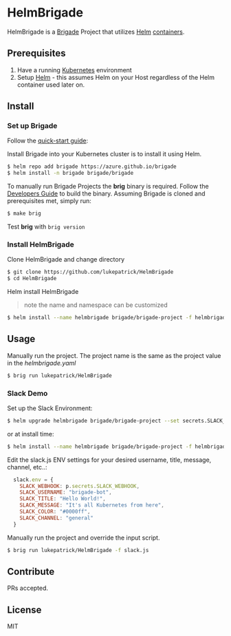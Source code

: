# HelmBrigade


HelmBrigade is a [Brigade](https://github.com/Azure/brigade) Project that utilizes [Helm](https://github.com/kubernetes/helm) [containers](https://hub.docker.com/r/lachlanevenson/k8s-helm/). 

## Prerequisites

1. Have a running [Kubernetes](https://kubernetes.io/docs/setup/) environment
2. Setup [Helm](https://github.com/kubernetes/helm) - this assumes Helm on your Host regardless of the Helm container used later on. 

## Install

### Set up Brigade

Follow the [quick-start guide](https://github.com/Azure/brigade#quickstart):

Install Brigade into your Kubernetes cluster is to install it using Helm.

```bash
$ helm repo add brigade https://azure.github.io/brigade
$ helm install -n brigade brigade/brigade
```

To manually run Brigade Projects the **brig** binary is required. Follow the
[Developers Guide](https://github.com/Azure/brigade/blob/master/docs/topics/developers.md)
to build the binary. Assuming Brigade is cloned and prerequisites met, simply run:
```bash
$ make brig
```
Test **brig** with `brig version`

### Install HelmBrigade

Clone HelmBrigade and change directory
```bash
$ git clone https://github.com/lukepatrick/HelmBrigade
$ cd HelmBrigade
```
Helm install HelmBrigade
> note the name and namespace can be customized
```bash
$ helm install --name helmbrigade brigade/brigade-project -f helmbrigade.yaml
```


## Usage

Manually run the project. The project name is the same as the project value in
the *helmbrigade.yaml*
```bash
$ brig run lukepatrick/HelmBrigade
```

### Slack Demo
Set up the Slack Environment:
```bash
$ helm upgrade helmbrigade brigade/brigade-project --set secrets.SLACK_WEBHOOK=https://slack.secret.url
```
or at install time:
```bash
$ helm install --name helmbrigade brigade/brigade-project -f helmbrigade.yaml --set secrets.SLACK_WEBHOOK=https://slack.secret.url
```

Edit the slack.js ENV settings for your desired username, title, message, channel, etc..:
```javascript
  slack.env = {
    SLACK_WEBHOOK: p.secrets.SLACK_WEBHOOK,
    SLACK_USERNAME: "brigade-bot",
    SLACK_TITLE: "Hello World!",
    SLACK_MESSAGE: "It's all Kubernetes from here",
    SLACK_COLOR: "#0000ff",
    SLACK_CHANNEL: "general"
  }
```

Manually run the project and override the input script.
```bash
$ brig run lukepatrick/HelmBrigade -f slack.js
```

## Contribute

PRs accepted.

## License

MIT